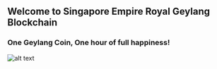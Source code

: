 ## Welcome to Singapore Empire Royal Geylang Blockchain

### One Geylang Coin, One hour of full happiness!


![alt text](https://github.com/lai3d/geylang.io/blob/master/images/geylang.png?raw=true "Geylang Blockchain")